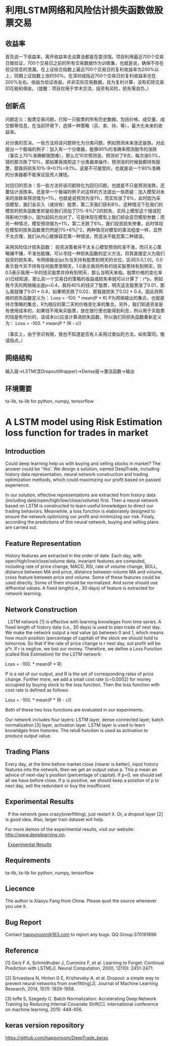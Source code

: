 利用LSTM网络和风险估计损失函数做股票交易
===

## 收益率
    
首先说一下收益率。离开收益率去谈算法都是在耍流氓。项目利用最近700个交易日做验证，700个交易日之前的所有交易数据作为训练集，也就是说，确保不存在验证信息的泄漏。在上证综合指数上最近700个交易日的复利收益率为200%以上，同期上证指数上涨约50%。在深圳成指近700个交易日的复利收益率也在200%左右。收益为验证收益，并非实际交易数据，且为复利计算，没有扣除交易印花税和佣金。（提醒：项目仅用于学术交流，投资有风险，损失需自负。）


## 创新点

问题定义：股票交易问题，已知一只股票的所有历史数据，包括价格、成交量、成交额等信息，在当前环境下，选择一种策略（买、卖、持、等），最大化未来的收益率。

对分类的否决。一些方法将该问题转化为分类问题，例如预测未来涨还是跌。对此提出一个极端的例子：加入有一个分类器，能够90%的准确率预测股市的涨跌（事实上70%准确都很困难），那么它10次预测涨，预测对了9次，每次涨0.1%，错的那次跌了10%，那如果我按照这个分类器来操作，预测涨的时候我都持有股票，那我将损失10%-9*0.1%=9.1%。这是不可接受的，也就是说一个90%准确的分类器都不能保证投资人赚钱。

对回归的否决：另一些方法将该问题转化为回归问题，也就是不只是预测涨跌，还要估计涨跌率。还是举一个极端的例子对这样的方法提出一些质疑：加入模型对未来的涨跌率预测值为+1%，也就是说预测为涨1%，而实际涨了8%，此时因为采信模型，我们会买入（或持有）股票，第二天我们获利8%，这种情况下在我们的模型的损失函数里却是给我们添加了|1%-8%|^2的损失，实际上模型这个错误犯得影响力很小，因为起码方向对了，可是体现在模型上我们却会惩罚模型参数；而另一种情况，模型预测值为+1%，第二天跌了6%，我们投资损失惨重，此时体现在模型的损失函数里仍然是|1%+6%|^2，两种情况对模型的乘法程度一样，显然不太合理，我们从内心能够容忍第一种错误，而坚决不能忍第二种错误。

采用风险估计损失函数：
投资决策者并不太关心模型预测的准不准，而只关心策略赚不赚，不准也能赚。可以寻找一种损失函数的定义方法，将其直接定义为我们投资的损失率。令网络输出(p)为当天持有股票到明天的仓位，区间[0.0,1.0]，0.0表示我今天不持有任何股票至明天，1.0表示我将所有的钱买股票持有到明天，则0.5表示我用一半的钱买股票并持有到明天，那么当明天来临，股票价格的变化率(r)已经知道，那么前一个交易日的策略的收益或损失率就可以计算了：r*p，例如我今天的网络输出是p=0.4，我将40%的钱买了股票，明天这支股票涨了0.01，那么我就赚了0.01 * 0.4，如果明天跌了0.02，那我就损失了0.02 * 0.4。因此将网络的损失函数定义为：
	Loss = -100. * mean(P * R)
P为网络输出的集合，也就是持仓策略的集合，R为相应的第二天的价格变化率的集合。另外，我们知道资金是有使用成本的，如果钱不用来买股票，放在银行里也能得到利息，所以用于买股票的钱是有代价的，该成本(c)应该计算进损失函数，所以我们将损失函数重新定义为：
	Loss = -100. * mean(P * (R - c))



（事实上，由于学识有限，我也不知道是否有人采用过类似的方法，如有雷同，敬请指点。）

## 网络结构

输入层->LSTM(含DropoutWrapper)->Dense层->激活函数->输出

## 环境需要

ta-lib, ta-lib for python, numpy, tensorflow


A LSTM model using Risk Estimation loss function for trades in market
===

## Introduction

   Could deep learning help us with buying and selling stocks in market? The answer could be 'Yes'. We design a solution, named DeepTrade, including history data representation, neural network construction and trading optimization methods, which could maximizing our profit based on passed experience.

   In our solution, effective representations are extracted from history data (including date/open/high/low/close/volume) first. Then a neural network based on LSTM is constructed to learn useful knowledges to direct our trading behaviors. Meanwhile, a loss function is elaborately designed to ensure the network optimizing our profit and minimizing our risk. Finaly, according the predictions of this neural network, buying and selling plans are carried out.

## Feature Representation

   History features are extracted in the order of date. Each day, with open/high/low/close/volume data, invariant features are computed, including rate of price change, MACD, RSI, rate of volume change, BOLL, distance between MA and price, distance between volume MA and volume, cross feature between price and volume. Some of these features could be used directly. Some of them should be normalized. And some should use diffrential values. A fixed length(i.e., 30 days) of feature is extracted for network learning.

## Network Construction

   LSTM network [1] is effective with learning knowleges from time series. A fixed length of history data (i.e., 30 days) is used to plan trade of next day. We make the network output a real value (p) between 0 and 1, which means how much position (percentage of capital) of the stock we should hold to tomorrow. So that if the rate of price change is r next day, out profit will be p*r. If r is negtive, we lost our money. Therefore, we define a Loss Function (called Risk Estimation) for the LSTM network:

   Loss = -100. * mean(P * R)

P is a set of our output, and R is the set of corresponding rates of price change. Further more, we add a small cost rate (c=0.0002) for money occupied by buying stock to the loss function. Then the loss function with cost rate is defined as follows:
   
   Loss = -100. * mean(P * (R - c))

  Both of these two loss functions are evaluated in our experiments.

  Our network includes four layers: LSTM layer, dense connected layer, batch normalization [3] layer, activation layer. LSTM layer is used to learn knowldges from histories. The relu6 function is used as activation to produce output value.  

## Trading Plans

   Every day, at the time before market close (nearer is better), input history features into the network, then we get an output value p. This p mean an advice of next-day's position (percentage of capital). If p=0, we should sell all we have before close. If p is positive, we should keep a poistion of p to next day, sell the redundant or buy the insufficient.

## Experimental Results

   If the network goes crazy(overfitting), just restart it. Or, a dropout layer [2] is good idea. Also, larger train dataset will help.
 
   For more demos of the experimental results, visit our website: http://www.deeplearning.xin.
   
   [Experimental Results](http://www.deeplearning.xin)
   
## Requirements

ta-lib, ta-lib for python, numpy, tensorflow

## Liecence

The author is Xiaoyu Fang from China. Please quot the source whenever you use it.

## Bug Report

Contact happynoom@163.com to report any bugs. QQ Group:370191896

## Reference

[1] Gers F A, Schmidhuber J, Cummins F, et al. Learning to Forget: Continual Prediction with LSTM[J]. Neural Computation, 2000, 12(10): 2451-2471.

[2] Srivastava N, Hinton G E, Krizhevsky A, et al. Dropout: a simple way to prevent neural networks from overfitting[J]. Journal of Machine Learning Research, 2014, 15(1): 1929-1958.

[3] Ioffe S, Szegedy C. Batch Normalization: Accelerating Deep Network Training by Reducing Internal Covariate Shift[C]. international conference on machine learning, 2015: 448-456.

## keras version repository
https://github.com/happynoom/DeepTrade_keras

